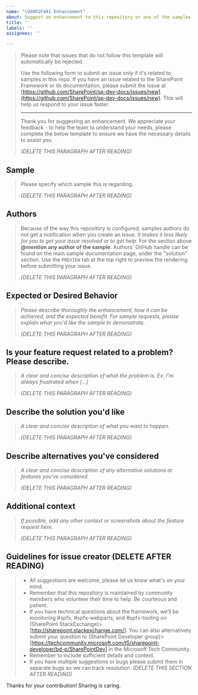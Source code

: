 ```yaml
---
name: "\U0001F4A1 Enhancement"
about: Suggest an enhancement to this repository or one of the samples
title: ''
labels: ''
assignees: ''

---
```


> Please note that issues that do not follow this template will automatically be rejected.
>
> Use the following form to submit an issue only if it's related to samples in this repo. If you have an issue related to the SharePoint Framework or its documentation, please submit the issue at [https://github.com/SharePoint/sp-dev-docs/issues/new](https://github.com/SharePoint/sp-dev-docs/issues/new). This will help us respond to your issue faster.
> 
> ----
> 
> Thank you for suggesting an enhancement. We appreciate your feedback - to help the team to understand your needs, please complete the below template to ensure we have the necessary details to assist you.
> 
> _(DELETE THIS PARAGRAPH AFTER READING)_

## Sample

> Please specify which sample this is regarding.
> 
> _(DELETE THIS PARAGRAPH AFTER READING)_

## Authors

> Because of the way this repository is configured, samples authors do not get a notification when you create an issue. *It makes it less likely for you to get your issue resolved or to get help*. For the section above **@mention any author of the sample**. Authors' GitHub handle can be found on the main sample documentation page, under the "solution" section. Use the `PREVIEW` tab at the top right to preview the rendering before submitting your issue.
> 
> _(DELETE THIS PARAGRAPH AFTER READING)_

## Expected or Desired Behavior

> _Please describe thoroughly the enhancement, how it can be achieved, and the expected benefit. For sample requests, please explain what you'd like the sample to demonstrate._
> 
> _(DELETE THIS PARAGRAPH AFTER READING)_

## Is your feature request related to a problem? Please describe.
> _A clear and concise description of what the problem is. Ex. I'm always frustrated when [...]_
> 
> _(DELETE THIS PARAGRAPH AFTER READING)_

## Describe the solution you'd like
> _A clear and concise description of what you want to happen._
> 
> _(DELETE THIS PARAGRAPH AFTER READING)_


## Describe alternatives you've considered
> _A clear and concise description of any alternative solutions or features you've considered._
> 
> _(DELETE THIS PARAGRAPH AFTER READING)_


## Additional context
> _If possible, add any other context or screenshots about the feature request here._
> 
> _(DELETE THIS PARAGRAPH AFTER READING)_


## Guidelines for issue creator (DELETE AFTER READING)

> - All suggestions are welcome, please let us know what's on your mind.
> - Remember that this repository is maintained by community members who volunteer their time to help. Be courteous and patient.
> - If you have technical questions about the framework, we’ll be monitoring #spfx, #spfx-webparts, and #spfx-tooling on (SharePoint StackExchange)> [http://sharepoint.stackexchange.com/]. You can also alternatively submit your question to (SharePoint Developer group)> [https://techcommunity.microsoft.com/t5/sharepoint-developer/bd-p/SharePointDev] in the Microsoft Tech Community.
> - Remember to include sufficient details and context.
> - If you have multiple suggestions or bugs please submit them in separate bugs so we can track resolution.
> _(DELETE THIS SECTION AFTER READING)_

Thanks for your contribution! Sharing is caring.
